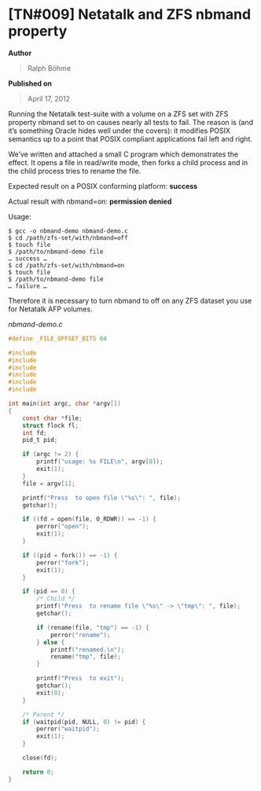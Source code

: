 # \[TN#009\] Netatalk and ZFS nbmand property

**Author**

> Ralph Böhme

**Published on**

> April 17, 2012

Running the Netatalk test-suite with a volume on a ZFS set with ZFS
property nbmand set to on causes nearly all tests to fail. The reason is
(and it’s something Oracle hides well under the covers): it modifies
POSIX semantics up to a point that POSIX compliant applications fail
left and right.

We’ve written and attached a small C program which demonstrates the
effect. It opens a file in read/write mode, then forks a child process
and in the child process tries to rename the file.

Expected result on a POSIX conforming platform: **success**

Actual result with nbmand=on: **permission denied**

Usage:

```shell
$ gcc -o nbmand-demo nbmand-demo.c
$ cd /path/zfs-set/with/nbmand=off
$ touch file
$ /path/to/nbmand-demo file
… success …
$ cd /path/zfs-set/with/nbmand=on
$ touch file
$ /path/to/nbmand-demo file
… failure …
```

Therefore it is necessary to turn nbmand to off on any ZFS dataset you
use for Netatalk AFP volumes.

*nbmand-demo.c*

```c
#define _FILE_OFFSET_BITS 64

#include 
#include 
#include 
#include 
#include 
#include 

int main(int argc, char *argv[])
{
    const char *file;
    struct flock fl;
    int fd;
    pid_t pid;

    if (argc != 2) {
        printf("usage: %s FILE\n", argv[0]);
        exit(1);
    }
    file = argv[1];

    printf("Press  to open file \"%s\": ", file);
    getchar();

    if ((fd = open(file, O_RDWR)) == -1) {
        perror("open");
        exit(1);
    }

    if ((pid = fork()) == -1) {
        perror("fork");
        exit(1);
    }

    if (pid == 0) {
        /* Child */
        printf("Press  to rename file \"%s\" -> \"tmp\": ", file);
        getchar();

        if (rename(file, "tmp") == -1) {
            perror("rename");
        } else {
            printf("renamed.\n");
            rename("tmp", file);
        }

        printf("Press  to exit");
        getchar();
        exit(0);
    }

    /* Parent */
    if (waitpid(pid, NULL, 0) != pid) {
        perror("waitpid");
        exit(1);
    }

    close(fd);

    return 0;
}
```
